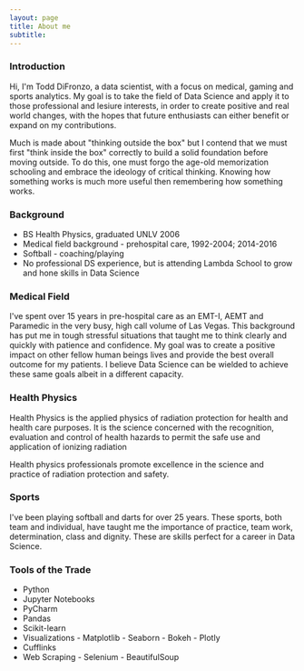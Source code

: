 ```yaml
---
layout: page
title: About me
subtitle: 
---
```


 
 
 
### Introduction
Hi, I'm Todd DiFronzo, a data scientist, with a focus on medical, gaming and sports analytics. My goal is to take the field of Data Science and apply it to those professional and lesiure interests, in order to create positive and real world changes, with the hopes that future enthusiasts can either benefit or expand on my contributions.

Much is made about "thinking outside the box" but I contend that we must first "think inside the box" correctly to build a solid foundation before moving outside. To do this, one must forgo the age-old memorization schooling and embrace the ideology of critical thinking. Knowing how something works is much more useful then remembering how something works.

### Background

 <ul>
 <li>BS Health Physics, graduated UNLV 2006</li>
 <li>Medical field background - prehospital care, 1992-2004; 2014-2016</li>
 <li>Softball - coaching/playing</li>
 <li>No professional DS experience, but is attending Lambda School to grow and hone skills in Data Science</li>
 </ul>

### Medical Field
I've spent over 15 years in pre-hospital care as an EMT-I, AEMT and Paramedic in the very busy, high call volume of Las Vegas. This background has put me in tough stressful situations that taught me to think clearly and quickly with patience and confidence. My goal was to create a positive impact on other fellow human beings lives and provide the best overall outcome for my patients. I believe Data Science can be wielded to achieve these same goals albeit in a different capacity.

### Health Physics
Health Physics is the applied physics of radiation protection for health and health care purposes. It is the science concerned with the recognition, evaluation and control of health hazards to permit the safe use and application of ionizing radiation

Health physics professionals promote excellence in the science and practice of radiation protection and safety.

### Sports
I've been playing softball and darts for over 25 years. These sports, both team and individual, have taught me the importance of practice, team work, determination, class and dignity. These are skills perfect for a career in Data Science.

### Tools of the Trade

- Python
- Jupyter Notebooks
- PyCharm
- Pandas
- Scikit-learn
- Visualizations
          - Matplotlib
          - Seaborn
          - Bokeh
          - Plotly
- Cufflinks
- Web Scraping
          - Selenium
          - BeautifulSoup




